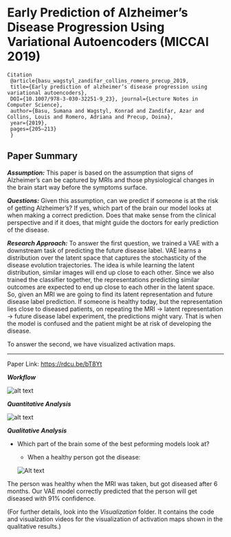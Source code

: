 # Early Prediction of Alzheimer’s Disease Progression Using Variational Autoencoders (MICCAI 2019)

```
Citation
 @article{basu_wagstyl_zandifar_collins_romero_precup_2019,
 title={Early prediction of alzheimer’s disease progression using variational autoencoders},
 DOI={10.1007/978-3-030-32251-9_23}, journal={Lecture Notes in Computer Science},
 author={Basu, Sumana and Wagstyl, Konrad and Zandifar, Azar and Collins, Louis and Romero, Adriana and Precup, Doina},
 year={2019}, 
 pages={205–213}
 } 
 ```

## Paper Summary

_**Assumption:**_
This paper is based on the assumption that signs of Alzheimer’s can be captured by MRIs and those physiological changes in the brain start way before the symptoms surface.

_**Questions:**_
Given this assumption, can we predict if someone is at the risk of getting Alzheimer’s?
If yes, which part of the brain our model looks at when making a correct prediction. Does that make sense from the clinical perspective and if it does, that might guide the doctors for early prediction of the disease.

_**Research Approach:**_
To answer the first question, we trained a VAE with a downstream task of predicting the future disease label. VAE learns a distribution over the latent space that captures the stochasticity of the disease evolution trajectories. The idea is while learning the latent distribution, similar images will end up close to each other. Since we also trained the classifier together, the representations predicting similar outcomes are expected to end up close to each other in the latent space. So, given an MRI we are going to find its latent representation and future disease label prediction. If someone is healthy today, but the representation lies close to diseased patients, on repeating the MRI -> latent representation -> future disease label experiment, the predictions might vary. That is when the model is confused and the patient might be at risk of developing the disease.

To answer the second, we have visualized activation maps.

---

Paper Link: https://rdcu.be/bT8Yt

***Workflow***

 ![alt text](Images/flow.png)

***Quantitative Analysis***

![alt text](Images/roc.png?raw=true)

***Qualitative Analysis***

* Which part of the brain some of the best peforming models look at?

  * When a healthy person got the disease:

  ![Alt text](Visualization/healthy_to_diseased.gif)

The person was healthy when the MRI was taken, but got diseased after 6 months. Our VAE model correctly predicted that the person will get diseased with 91% confidence.

(For further details, look into the *Visualization* folder. It contains the code and visualzation videos for the visualization of activation maps shown in the qualitative results.)
